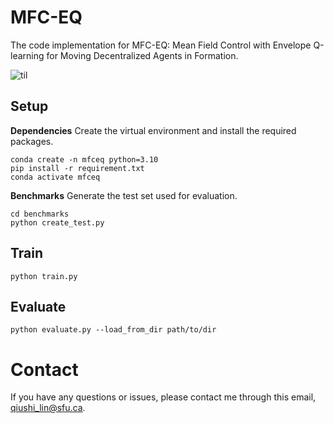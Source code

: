 # MFC-EQ

The code implementation for MFC-EQ: Mean Field Control with Envelope Q-learning for Moving Decentralized Agents in Formation.

![til](https://raw.githubusercontent.com/Qiushi-Lin/MFCEQ/master/assets/demonstration.gif)

## Setup
**Dependencies**
Create the virtual environment and install the required packages.
```
conda create -n mfceq python=3.10
pip install -r requirement.txt
conda activate mfceq
```

**Benchmarks**
Generate the test set used for evaluation.
```
cd benchmarks
python create_test.py
```

## Train
  ``python train.py``

## Evaluate
  ``python evaluate.py --load_from_dir path/to/dir``

# Contact
If you have any questions or issues, please contact me through this email, qiushi_lin@sfu.ca.

